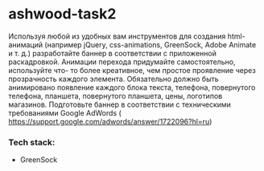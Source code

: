 # ashwood-task2

Используя любой из удобных вам инструментов для создания html-анимаций (например jQuery, css-animations, GreenSock, Adobe Animate и т. д.) разработайте баннер в соответствии с приложенной раскадровкой. Анимации перехода придумайте самостоятельно, используйте что- то более креативное, чем простое проявление через прозрачность каждого элемента. Обязательно должно быть анимировано появление каждого блока текста, телефона, повернутого телефона, планшета, повернутого планшета, цены, логотипов магазинов. Подготовьте баннер в соответствии с техническими требованиями Google AdWords ( https://support.google.com/adwords/answer/1722096?hl=ru)

### Tech stack:
* GreenSock